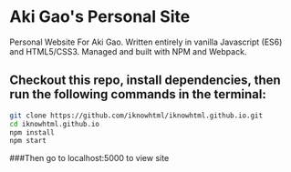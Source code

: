 # Aki Gao's Personal Site
Personal Website For Aki Gao. Written entirely in vanilla Javascript (ES6) and HTML5/CSS3. Managed and built with NPM and Webpack. 
## Checkout this repo, install dependencies, then run the following commands in the terminal:
```bash
git clone https://github.com/iknowhtml/iknowhtml.github.io.git
cd iknowhtml.github.io
npm install
npm start
```
###Then go to localhost:5000 to view site
